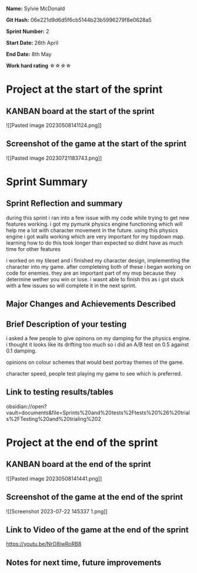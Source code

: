 
**Name:** Sylvie McDonald

**Git Hash:** 06e221d9d6d5f6cb5144b23b5996279f8e0628a5

**Sprint Number:** 2

**Start Date:** 26th April

**End Date:** 8th May

**Work hard rating**
☆☆☆☆

# Project at the start of the sprint
## **KANBAN board at the start of the sprint**
![[Pasted image 20230508141124.png]]
## **Screenshot of the game at the start of the sprint**
![[Pasted image 20230721183743.png]]
# Sprint Summary
## **Sprint Reflection and summary**

during this sprint i ran into a few issue with my code while trying to get new features working. i got my pymunk physics engine functioning which will help me a lot with character movement in the future. using this physics engine i got walls working which are very important for my topdown map. learning how to do this took longer than expected so didnt have as much time for other features

i worked on my tileset and i finished my character design, implementing the character into my game. after completeing both of these i began working on code for enemies. they are an important part of my mvp because they determine wether you win or lose. i wasnt able to finish this as i got stuck with a few issues so will complete it in the next sprint.


## **Major Changes and Achievements Described**

## **Brief Description of your testing**
i asked a few people to give opinons on my damping for the physics engine. i thought it looks like its drifting too much so i did an A/B test on 0.5 against 0.1 damping.

opinions on colour schemes that would best portray themes of the game. 

character speed, people test playing my game to see which is preferred.


## **Link to testing results/tables**
obsidian://open?vault=documents&file=Sprints%20and%20tests%2Ftests%20%26%20trials%2FTesting%20and%20trialing%202 

# Project at the end of the sprint
## **KANBAN board at the end of the sprint**
![[Pasted image 20230508141441.png]]
## **Screenshot of the game at the end of the sprint**
![[Screenshot 2023-07-22 145337 1.png]]
## Link to **Video of the game at the end of the sprint**
https://youtu.be/NrO8iwRoRB8

## **Notes for next time, future improvements**